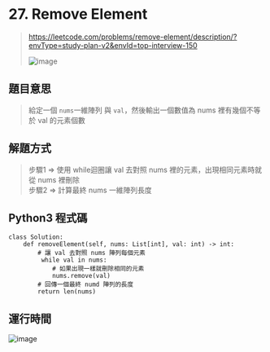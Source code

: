 # 27. Remove Element
> https://leetcode.com/problems/remove-element/description/?envType=study-plan-v2&envId=top-interview-150
>
>  ![image](https://github.com/Ricky7737/DataAnalysisAndLearning/assets/58324475/477ed244-ad8b-4937-bd7d-ee3bcbfdd5b2)

## 題目意思 
> 給定一個 ```nums```一維陣列 與 ```val```，然後輸出一個數值為 nums 裡有幾個不等於 val 的元素個數

## 解題方式
> 步驟1 => 使用 while迴圈讓 val 去對照 nums 裡的元素，出現相同元素時就從 nums 裡刪除    
> 步驟2 => 計算最終 nums 一維陣列長度

## Python3 程式碼
```
class Solution:
    def removeElement(self, nums: List[int], val: int) -> int:
        # 讓 val 去對照 nums 陣列每個元素
         while val in nums:
            # 如果出現一樣就刪除相同的元素
            nums.remove(val)
        # 回傳一個最終 numd 陣列的長度
        return len(nums)
```

## 運行時間
![image](https://github.com/Ricky7737/DataAnalysisAndLearning/assets/58324475/3fef28b9-4baa-4d4e-8fe5-5bdccc0c8daa)
